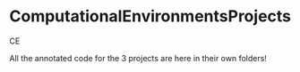 # ComputationalEnvironmentsProjects
CE

All the annotated code for the 3 projects are here in their own folders!
